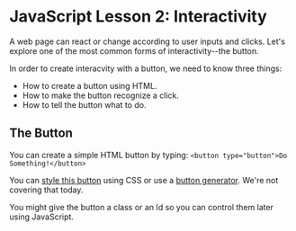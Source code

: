 <h1>JavaScript Lesson 2: Interactivity</h1>

<p>A web page can react or change according to user inputs and clicks. Let's explore one of the most common forms of interactivity--the button.</p>
<p>In order to create interacvity with a button, we need to know three things:</p>
<ul>
	<li>How to create a button using HTML.</li>
	<li>How to make the button recognize a click.</li>
	<li>How to tell the button what to do.</li>
</ul>

<h2>The Button</h2>

<p>You can create a simple HTML button by typing: <code>&lt;button type=&quot;button&quot;&gt;Do Something!&lt;/button&gt;</code></p>
<p>You can <a href="http://www.sitepoint.com/build-a-better-button-in-css3/">style this button</a> using CSS or use a <a href="http://css3buttongenerator.com/">button generator</a>. We're not covering that today.</p>

<p>You might give the button a class or an Id so you can control them later using JavaScript.</p>

